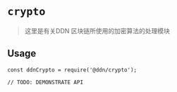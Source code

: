 # `crypto`

> 这里是有关DDN 区块链所使用的加密算法的处理模块

## Usage

```
const ddnCrypto = require('@ddn/crypto');

// TODO: DEMONSTRATE API
```
